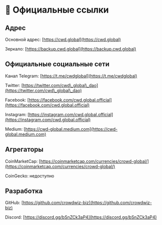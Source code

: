 # 🔗 Официальные ссылки

## Адрес

Основной адрес: [https://cwd.global](https://cwd.global)

Зеркало: [https://backup.cwd.global](https://backup.cwd.global)

## Официальные социальные сети

Канал Telegram: [https://t.me/cwdglobal](https://t.me/cwdglobal)

Twitter: [https://twitter.com/cwd\_global\_dao](https://twitter.com/cwd\_global\_dao)

️Facebook: [https://facebook.com/cwd.global.official](https://facebook.com/cwd.global.official)

️Instagram: [https://instagram.com/cwd.global.official](https://instagram.com/cwd.global.official)

️Medium: [https://cwd-global.medium.com](https://cwd-global.medium.com)

## Агрегаторы

CoinMarketCap: [https://coinmarketcap.com/currencies/crowd-global/](https://coinmarketcap.com/currencies/crowd-global/)

CoinGecko: недоступно

## Разработка

GitHub: [https://github.com/crowdwiz-biz](https://github.com/crowdwiz-biz)

Discord: [https://discord.gg/bSnZCk3aP4](https://discord.gg/bSnZCk3aP4)
